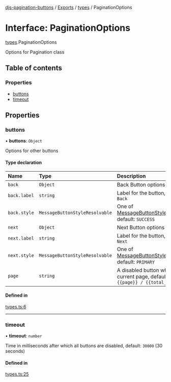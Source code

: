[djs-pagination-buttons](../README.md) / [Exports](../modules.md) / [types](../modules/types.md) / PaginationOptions

# Interface: PaginationOptions

[types](../modules/types.md).PaginationOptions

Options for Pagination class

## Table of contents

### Properties

- [buttons](types.PaginationOptions.md#buttons)
- [timeout](types.PaginationOptions.md#timeout)

## Properties

### buttons

• **buttons**: `Object`

Options for other buttons

#### Type declaration

| Name | Type | Description |
| :------ | :------ | :------ |
| `back` | `Object` | Back Button options |
| `back.label` | `string` | Label for the button, default: `Back` |
| `back.style` | `MessageButtonStyleResolvable` | One of [MessageButtonStyleResolvable](https://discord.js.org/#/docs/main/master/typedef/MessageButtonStyleResolvable), default: `SUCCESS` |
| `next` | `Object` | Next Button options |
| `next.label` | `string` | Label for the button, default: `Next` |
| `next.style` | `MessageButtonStyleResolvable` | One of [MessageButtonStyleResolvable](https://discord.js.org/#/docs/main/master/typedef/MessageButtonStyleResolvable), default: `PRIMARY` |
| `page` | `string` | A disabled button which shows current page, default: `Page {{page}} / {{total_pages}}` |

#### Defined in

[types.ts:6](https://github.com/Welcome-Bot/discord-pagination/blob/5bbba69/src/types.ts#L6)

___

### timeout

• **timeout**: `number`

Time in milliseconds after which all buttons are disabled, default: `30000` (30 seconds)

#### Defined in

[types.ts:25](https://github.com/Welcome-Bot/discord-pagination/blob/5bbba69/src/types.ts#L25)
